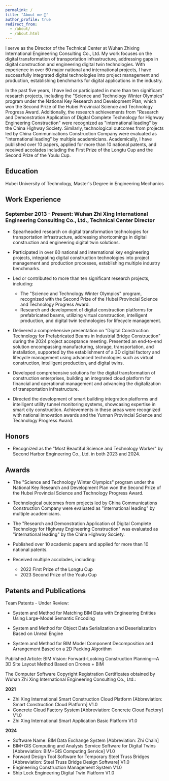 ```yaml
---
permalink: /
title: "About me 👋"
author_profile: true
redirect_from: 
  - /about/
  - /about.html
---
```


I serve as the Director of the Technical Center at Wuhan Zhixing International Engineering Consulting Co., Ltd. My work focuses on the digital transformation of transportation infrastructure, addressing gaps in digital construction and engineering digital twin technologies. With experience in over 60 major national and international projects, I have successfully integrated digital technologies into project management and production, establishing benchmarks for digital applications in the industry.

In the past five years, I have led or participated in more than ten significant research projects, including the "Science and Technology Winter Olympics" program under the National Key Research and Development Plan, which won the Second Prize of the Hubei Provincial Science and Technology Progress Award. Additionally, the research achievements from "Research and Demonstration Application of Digital Complete Technology for Highway Engineering Construction" were recognized as "international leading" by the China Highway Society. Similarly, technological outcomes from projects led by China Communications Construction Company were evaluated as "international leading" by multiple academicians. Academically, I have published over 10 papers, applied for more than 10 national patents, and received accolades including the First Prize of the Longtu Cup and the Second Prize of the Youlu Cup.

## Education
Hubei University of Technology, Master's Degree in Engineering Mechanics

## Work Experience
###  September 2013 - Present: Wuhan Zhi Xing International Engineering Consulting Co., Ltd., Technical Center Director

* Spearheaded research on digital transformation technologies for transportation infrastructure, addressing shortcomings in digital construction and engineering digital twin solutions.

* Participated in over 60 national and international key engineering projects, integrating digital construction technologies into project management and production processes, establishing multiple industry benchmarks.

* Led or contributed to more than ten significant research projects, including:
    
    * The "Science and Technology Winter Olympics" program, recognized with the Second Prize of the Hubei Provincial Science and Technology Progress Award.
    * Research and development of digital construction platforms for prefabricated beams, utilizing virtual construction, intelligent production, and digital twin technologies for lifecycle management.

* Delivered a comprehensive presentation on "Digital Construction Technology for Prefabricated Beams in Industrial Bridge Construction" during the 2024 project acceptance meeting. Presented an end-to-end solution encompassing manufacturing, storage, transportation, and installation, supported by the establishment of a 3D digital factory and lifecycle management using advanced technologies such as virtual construction, intelligent production, and digital twins.

* Developed comprehensive solutions for the digital transformation of construction enterprises, building an integrated cloud platform for financial and operational management and advancing the digitalization of transportation infrastructure.

* Directed the development of smart building integration platforms and intelligent utility tunnel monitoring systems, showcasing expertise in smart city construction. Achievements in these areas were recognized with national innovation awards and the Yunnan Provincial Science and Technology Progress Award.

## Honors

* Recognized as the "Most Beautiful Science and Technology Worker" by Second Harbor Engineering Co., Ltd. in both 2023 and 2024.


## Awards


* The "Science and Technology Winter Olympics" program under the National Key Research and Development Plan won the Second Prize of the Hubei Provincial Science and Technology Progress Award.

* Technological outcomes from projects led by China Communications Construction Company were evaluated as "international leading" by multiple academicians.

* The "Research and Demonstration Application of Digital Complete Technology for Highway Engineering Construction" was evaluated as "international leading" by the China Highway Society.

* Published over 10 academic papers and applied for more than 10 national patents.

* Received multiple accolades, including:
    * 2022 First Prize of the Longtu Cup
    * 2023 Second Prize of the Youlu Cup

## Patents and Publications

Team Patents - Under Review:

* System and Method for Matching BIM Data with Engineering Entities Using Large-Model Semantic Encoding

* System and Method for Object Data Serialization and Deserialization Based on Unreal Engine

* System and Method for BIM Model Component Decomposition and Arrangement Based on a 2D Packing Algorithm


Published Article: BIM Vision: Forward-Looking Construction Planning—A 3D Site Layout Method Based on Drones + BIM

The Computer Software Copyright Registration Certificates obtained by Wuhan Zhi Xing International Engineering Consulting Co., Ltd.:

**2021**
* Zhi Xing International Smart Construction Cloud Platform [Abbreviation: Smart Construction Cloud Platform] V1.0
* Concrete Cloud Factory System [Abbreviation: Concrete Cloud Factory] V1.0
* Zhi Xing International Smart Application Basic Platform V1.0

**2024**
* Software Name: BIM Data Exchange System [Abbreviation: Zhi Chain]
* BIM+GIS Computing and Analysis Service Software for Digital Twins [Abbreviation: BIM+GIS Computing Service] V1.0
* Forward Design Tool Software for Temporary Steel Truss Bridges [Abbreviation: Steel Truss Bridge Design Software] V1.0
* Engineering Construction Management System V1.0
* Ship Lock Engineering Digital Twin Platform V1.0
